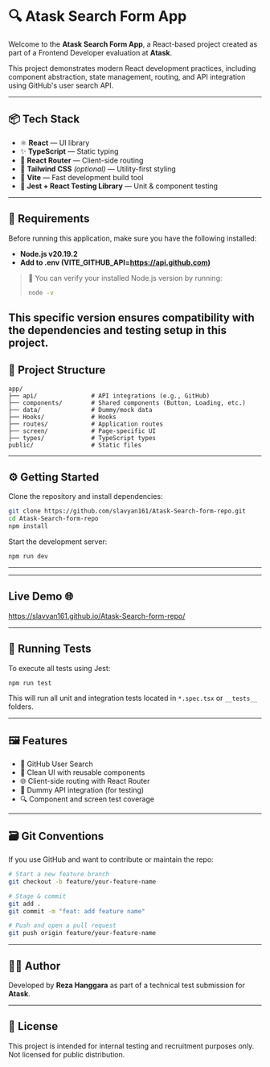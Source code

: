 # 🔍 Atask Search Form App

Welcome to the **Atask Search Form App**, a React-based project created as part of a Frontend Developer evaluation at **Atask**.

This project demonstrates modern React development practices, including component abstraction, state management, routing, and API integration using GitHub's user search API.

---

## 📦 Tech Stack

- ⚛️ **React** — UI library
- ✨ **TypeScript** — Static typing
- 🔁 **React Router** — Client-side routing
- 🎨 **Tailwind CSS** *(optional)* — Utility-first styling
- 🚀 **Vite** — Fast development build tool
- 🧪 **Jest + React Testing Library** — Unit & component testing

---
## 🧰 Requirements

Before running this application, make sure you have the following installed:

- **Node.js v20.19.2**
- **Add to .env (VITE_GITHUB_API=https://api.github.com)**

> 📌 You can verify your installed Node.js version by running:
>
> ```bash
> node -v
> ```

This specific version ensures compatibility with the dependencies and testing setup in this project.
---

## 📁 Project Structure

```
app/
├── api/               # API integrations (e.g., GitHub)
├── components/        # Shared components (Button, Loading, etc.)
├── data/              # Dummy/mock data
├── Hooks/             # Hooks
├── routes/            # Application routes
├── screen/            # Page-specific UI
├── types/             # TypeScript types
public/                # Static files
```

---

## ⚙️ Getting Started

Clone the repository and install dependencies:

```bash
git clone https://github.com/slavyan161/Atask-Search-form-repo.git
cd Atask-Search-form-repo
npm install
```

Start the development server:

```bash
npm run dev
```

---

---

## Live Demo 🌐
https://slavyan161.github.io/Atask-Search-form-repo/

---

## 🧪 Running Tests

To execute all tests using Jest:

```bash
npm run test
```

This will run all unit and integration tests located in `*.spec.tsx` or `__tests__` folders.

---

## 🖼️ Features

- 🔎 GitHub User Search
- 💬 Clean UI with reusable components
- 🌐 Client-side routing with React Router
- 💾 Dummy API integration (for testing)
- 🔍 Component and screen test coverage

---

## 🗃️ Git Conventions

If you use GitHub and want to contribute or maintain the repo:

```bash
# Start a new feature branch
git checkout -b feature/your-feature-name

# Stage & commit
git add .
git commit -m "feat: add feature name"

# Push and open a pull request
git push origin feature/your-feature-name
```

---

## 👨‍💻 Author

Developed by **Reza Hanggara** as part of a technical test submission for **Atask**.

---

## 📄 License

This project is intended for internal testing and recruitment purposes only. Not licensed for public distribution.
